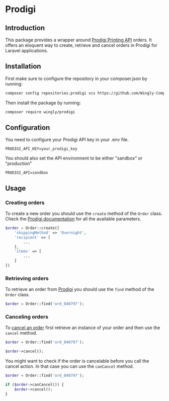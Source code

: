 # Prodigi

## Introduction 

This package provides a wrapper around [Prodigi Printing API](https://www.prodigi.com/print-api) orders.
It offers an eloquent way to create, retrieve and cancel orders in Prodigi for Laravel applications.  

## Installation 

First make sure to configure the repository in your composer.json by running:

```bash
composer config repositories.prodigi vcs https://github.com/Wingly-Company/prodigi
```

Then install the package by running:

```bash
composer require wingly/prodigi
```

## Configuration 

You need to configure your Prodigi API key in your .env file.

```
PRODIGI_API_KEY=your_prodigi_key
```

You should also set the API environment to be either "sandbox" or "production"

```
PRODIGI_API=sandbox
```

## Usage 

### Creating orders

To create a new order you should use the `create` method of the `Order` class. Check the [Prodigi documentation](https://www.prodigi.com/print-api/docs/reference/#create-order) for all the available parameters. 

```php
$order = Order::create([
    'shippingMethod' => 'Overnight',
    'recipient' => [
        ... 
    ],
    'items' => [
        ...
    ]
])
```

### Retrieving orders

To retrieve an order from [Prodigi](https://www.prodigi.com/print-api/docs/reference/#get-order-by-id) you should use the `find` method of the `Order` class. 

```php
$order = Order::find('ord_840797');
```

### Canceling orders

To [cancel an order](https://www.prodigi.com/print-api/docs/reference/#cancel-an-order) first retrieve an instance of your order and then use the `cancel` method. 

```php
$order = Order::find('ord_840797');

$order->cancel();
```

You might want to check if the order is cancelable before you call the cancel action. In that case you can use the `canCancel` method. 

```php
$order = Order::find('ord_840797');

if ($order->canCancel()) {
    $order->cancel();
}
```
